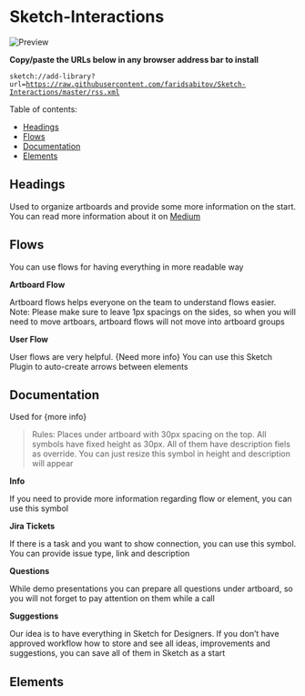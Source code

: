 #  Sketch-Interactions

![Preview](https://github.com/faridsabitov/Sketch-Interactions/raw/master/images/LibraryPreview.gif)

<strong>Copy/paste the URLs below in any browser address bar to install</strong></p>
<code>sketch://add-library?url=https://raw.githubusercontent.com/faridsabitov/Sketch-Interactions/master/rss.xml</code></li>
  

Table of contents:

- [Headings](https://github.com/faridsabitov/Sketch-Interactions#Headings)
- [Flows](https://github.com/faridsabitov/Sketch-Interactions#Flows)
- [Documentation](https://github.com/faridsabitov/Sketch-Interactions#Documentation)
- [Elements](https://github.com/faridsabitov/Sketch-Interactions#Elements)


## Headings
Used to organize artboards and provide some more information on the start. You can read more information about it on [Medium](https://medium.com/@faridsabitov/best-practices-of-artboard-naming-in-sketch-3b2aca9e063e)


## Flows
You can use flows for having everything in more readable way

**Artboard Flow**

Artboard flows helps everyone on the team to understand flows easier. Note: Please make sure to leave 1px spacings on the sides, so when you will need to move artboars, artboard flows will not move into artboard groups

**User Flow**

User flows are very helpful. {Need more info} You can use this Sketch Plugin to auto-create arrows between elements

##  Documentation
Used for {more info}

> Rules: Places under artboard with 30px spacing on the top. All symbols have fixed height as 30px. All of them have description fiels as override. You can just resize this symbol in height and description will appear

**Info** 

If you need to provide more information regarding flow or element, you can use this symbol

**Jira Tickets** 

If there is a task and you want to show connection, you can use this symbol. You can provide issue type, link and description

**Questions**

While demo presentations you can prepare all questions under artboard, so you will not forget to pay attention on them while a call

**Suggestions**

Our idea is to have everything in Sketch for Designers. If you don’t have approved workflow how to store and see all ideas, improvements and suggestions, you can save all of them in Sketch as a start


## Elements

  
  

